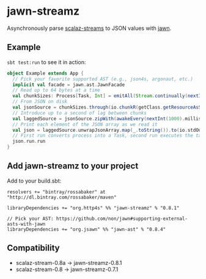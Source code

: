 # jawn-streamz

Asynchronously parse [scalaz-streams](http4s://github.com/scalaz/scalaz-stream)
to JSON values with [jawn](https://github.com/non/jawn).

## Example

`sbt test:run` to see it in action:

```Scala
object Example extends App {
  // Pick your favorite supported AST (e.g., json4s, argonaut, etc.)
  implicit val facade = jawn.ast.JawnFacade
  // Read up to 64 bytes at a time
  val chunkSizes: Process[Task, Int] = emitAll(Stream.continually(nextInt(64)))
  // From JSON on disk
  val jsonSource = chunkSizes.through(io.chunkR(getClass.getResourceAsStream("/jawnstreamz/random.json")))
  // Introduce up to a second of lag between chunks
  val laggedSource = jsonSource.zipWith(awakeEvery(nextInt(1000).millis))((chunk, _) => chunk)
  // Print each element of the JSON array as we read it
  val json = laggedSource.unwrapJsonArray.map(_.toString()).to(io.stdOutLines)
  // First run converts process into a Task, second run executes the task for its effects
  json.run.run
}
```

## Add jawn-streamz to your project

Add to your build.sbt:

```
resolvers += "bintray/rossabaker" at "http://dl.bintray.com/rossabaker/maven"

libraryDependencies += "org.http4s" %% "jawn-streamz" % "0.8.1"

// Pick your AST: https://github.com/non/jawn#supporting-external-asts-with-jawn
libraryDependencies += "org.jsawn" %% "jawn-ast" % "0.8.4"
```

## Compatibility

* scalaz-stream-0.8a -> jawn-streamz-0.8.1
* scalaz-stream-0.8 -> jawn-streamz-0.7.1

